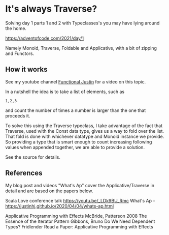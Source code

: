 # It's always Traverse?

Solving day 1 parts 1 and 2 with Typeclasses's you may have lying
around the home.  

https://adventofcode.com/2021/day/1

Namely Monoid, Traverse, Foldable and Applicative, with a bit of
zipping and Functors.

## How it works

See my youtube channel [Functional Justin](https://youtu.be/ziWwsXD9w7M) for a video
on this topic.

In a nutshell the idea is to take a list of elements, such as

`1,2,3`

and count the number of times a number is larger than the one that
proceeds it.

To solve this using the Traverse typeclass, I take advantage of the
fact that Traverse, used with the Const data type, gives us a way to
fold over the list. That fold is done with whichever datatype and
Monoid instance we provide. So providing a type that is smart enough
to count increasing following values when appended together, we are
able to provide a solution. 

See the source for details.

## References

My blog post and videos "What's Ap" cover the Applicative/Traverse in detail and are based on the papers below.

Scala Love conference talk https://youtu.be/_LDk9BU_Rmc
What's Ap - https://justinhj.github.io/2020/04/04/whats-ap.html

Applicative Programming with Effects McBride, Patterson 2008
The Essence of the Iterator Pattern Gibbons, Bruno
Do We Need Dependent Types? Fridlender
Read a Paper: Applicative Programming with Effects

